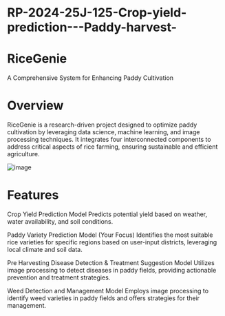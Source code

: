 # RP-2024-25J-125-Crop-yield-prediction---Paddy-harvest-
# RiceGenie
A Comprehensive System for Enhancing Paddy Cultivation

# Overview
RiceGenie is a research-driven project designed to optimize paddy cultivation by leveraging data science, machine learning, and image processing techniques. It integrates four interconnected components to address critical aspects of rice farming, ensuring sustainable and efficient agriculture.

![image](https://github.com/user-attachments/assets/9628dd67-94ff-4883-9445-abe7f04eca6a)


# Features
Crop Yield Prediction Model
Predicts potential yield based on weather, water availability, and soil conditions.
 
Paddy Variety Prediction Model (Your Focus)
Identifies the most suitable rice varieties for specific regions based on user-input districts, leveraging local climate and soil data.

Pre Harvesting Disease Detection & Treatment Suggestion Model
Utilizes image processing to detect diseases in paddy fields, providing actionable prevention and treatment strategies.

Weed Detection and Management Model
Employs image processing to identify weed varieties in paddy fields and offers strategies for their management.

